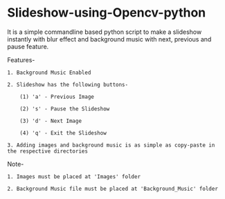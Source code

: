 # Slideshow-using-Opencv-python

It is a simple commandline based python script to make a slideshow instantly with blur effect and background
music with next, previous and pause feature.

Features-

    1. Background Music Enabled

    2. Slideshow has the following buttons-

        (1) 'a' - Previous Image

        (2) 's' - Pause the Slideshow

        (3) 'd' - Next Image

        (4) 'q' - Exit the Slideshow

    3. Adding images and background music is as simple as copy-paste in the respective directories

Note-

    1. Images must be placed at 'Images' folder

    2. Background Music file must be placed at 'Background_Music' folder

